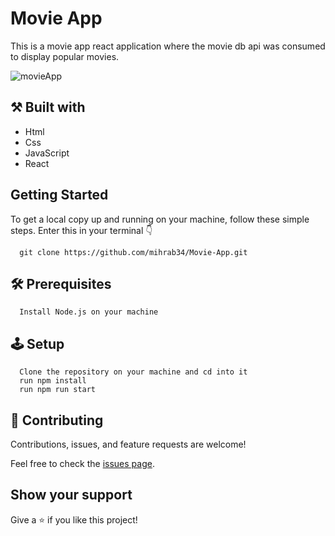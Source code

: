 # Movie App

This is a movie app react application where the movie db api was consumed to display popular movies.

![movieApp](https://user-images.githubusercontent.com/35562131/165871295-1bc6a722-39d3-4c0e-8487-6c48c0a29122.png)

## ⚒️  Built with

- Html
- Css
- JavaScript
- React

## Getting Started

To get a local copy up and running on your machine, follow these simple steps.
Enter this in your terminal 👇 
``` 
  git clone https://github.com/mihrab34/Movie-App.git
``` 
## 🛠️ Prerequisites
```
  Install Node.js on your machine
```
## 🕹️ Setup
```
  Clone the repository on your machine and cd into it
  run npm install
  run npm run start
```

## 🤝 Contributing

Contributions, issues, and feature requests are welcome!

Feel free to check the [issues page](../../issues/).

## Show your support

Give a ⭐️ if you like this project!